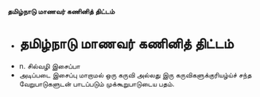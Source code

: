 **தமிழ்நாடு மாணவர் கணினித் திட்டம்**
- # தமிழ்நாடு மாணவர் கணினித் திட்டம்
- n. சில்வழி இசைப்பா
- அடிப்படை இசைப்பு மாறாமல் ஒரு கருவி அல்லது இரு கருவிகளுக்குரியழ்ய்ச் சந்த வேறுபாடுகளுடன் பாடப்படும் முக்கூறுபாடுடைய பதம்.

